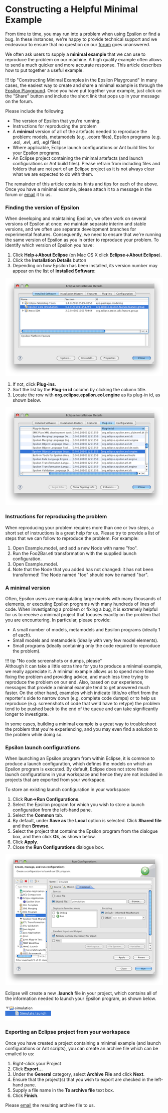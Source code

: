 # Constructing a Helpful Minimal Example

From time to time, you may run into a problem when using Epsilon or find a bug. In these instances, we're happy to provide technical support and we endeavour to ensure that no question on our [forum](../../../forum) goes unanswered.

We often ask users to supply a **minimal example** that we can use to reproduce the problem on our machine. A high quality example often allows to send a much quicker and more accurate response. This article describes how to put together a useful example.

!!! tip "Constructing Minimal Examples in the Epsilon Playground"
    In many cases, the easiest way to create and share a minimal example is through the [Epsilon Playground](../../../playground). Once you have put together your example, just click on the "Share" button and include the short link that pops up in your message on the forum.

Please include the following:

-   The version of Epsilon that you're running.
-   Instructions for reproducing the problem
-   A **minimal** version of all of the artefacts needed to reproduce the problem: models, metamodels (e.g. .ecore files), Epsilon programs (e.g. .eol, .evl, .etl, .egl files)
-   Where applicable, Eclipse launch configurations or Ant build files for your Epsilon programs.
-   An Eclipse project containing the minimal artefacts (and launch configurations or Ant build files). Please refrain from including files and folders that are not part of an Eclipse project as it is not always clear what we are expected to do with them.

The remainder of this article contains hints and tips for each of the
above. Once you have a minimal example, please attach it to a message in
the forum or
[email](mailto:epsilon.devs@gmail.com) it to us.

### Finding the version of Epsilon

When developing and maintaining Epsilon, we often work on several versions of Epsilon at once: we maintain separate interim and stable versions, and we often use separate development branches for experimental features. Consequently, we need to ensure that we're running the same version of Epsilon as you in order to reproduce your problem. To identify which version of Epsilon you have:

1.  Click **Help→About Eclipse** (on Mac OS X click **Eclipse→About Eclipse**).
2.  Click the **Installation Details** button
3.  Depending on how Epsilon has been installed, its version number may appear on the list of **Installed Software**:

![](versionfrominstalledsoftware.png)

1.  If not, click **Plug-ins**.
2.  Sort the list by the **Plug-in id** column by clicking the column title.
3.  Locate the row with **org.eclipse.epsilon.eol.engine** as its plug-in id, as shown below.

![](versionfrominstalledplugins.png)

### Instructions for reproducing the problem

When reproducing your problem requires more than one or two steps, a short set of instructions is a great help for us. Please try to provide a list of steps that we can follow to reproduce the problem. For example:

1.  Open Example.model, and add a new Node with name "foo".
2.  Run the Foo2Bar.etl transformation with the supplied launch configuration.
3.  Open Example.model.
4.  Note that the Node that you added has not changed: it has not been transformed! The Node named "foo" should now be named "bar".

### A minimal version

Often, Epsilon users are manipulating large models with many thousands of elements, or executing Epsilon programs with many hundreds of lines of code. When investigating a problem or fixing a bug, it is extremely helpful for us to receive a minimal project that focuses exactly on the problem that you are encountering. In particular, please provide:

-   A small number of models, metamodels and Epsilon programs (ideally 1 of each).
-   Small models and metamodels (ideally with very few model elements).
-   Small programs (ideally containing only the code required to reproduce the problem).

!!! tip "No code screenshots or dumps, please"  
    Although it can take a little extra time for you to produce a minimal example, we really appreciate it. A minimal example allows us to spend more time fixing the problem and providing advice, and much less time trying to reproduce the problem on our end. Also, based on our experience, messages that provide a minimal example tend to get answered much faster. On the other hand, examples which indicate little/no effort from the reporter's side to narrow down (e.g. complete code dumps) or to help us reproduce (e.g. screenshots of code that we'd have to retype) the problem tend to be pushed back to the end of the queue and can take significantly longer to investigate.

In some cases, building a minimal example is a great way to troubleshoot the problem that you're experiencing, and you may even find a solution to the problem while doing so.

### Epsilon launch configurations

When launching an Epsilon program from within Eclipse, it is common to produce a launch configuration, which defines the models on which an Epsilon program is executed. By default, Eclipse does not store these launch configurations in your workspace and hence they are not included in projects that are exported from your workspace.

To store an existing launch configuration in your workspace:

1.  Click **Run→Run Configurations**.
2.  Select the Epsilon program for which you wish to store a launch configuration from the left-hand pane.
3.  Select the **Common** tab.
4.  By default, under **Save as** the **Local** option is selected. Click **Shared file** and then **Browse**.
5.  Select the project that contains the Epsilon program from the dialogue box, and then click **Ok**, as shown below.
6.  Click **Apply**.
7.  Close the **Run Configurations** dialogue box.

![](commontab.png)

Eclipse will create a new **.launch** file in your project, which contains all of the information needed to launch your Epsilon program, as shown below.

![](savedlaunchconfig.png)

### Exporting an Eclipse project from your workspace

Once you have created a project containing a minimal example (and launch configurations or Ant scripts), you can create an archive file which can be emailed to us:

1.  Right-click your Project
2.  Click **Export\...**
3.  Under the **General** category, select **Archive File** and click **Next**.
4.  Ensure that the project(s) that you wish to export are checked in the left-hand pane.
5.  Supply a file name in the **To archive file** text box.
6.  Click **Finish**.

Please [email](mailto:epsilon.devs@gmail.com) the
resulting archive file to us.
